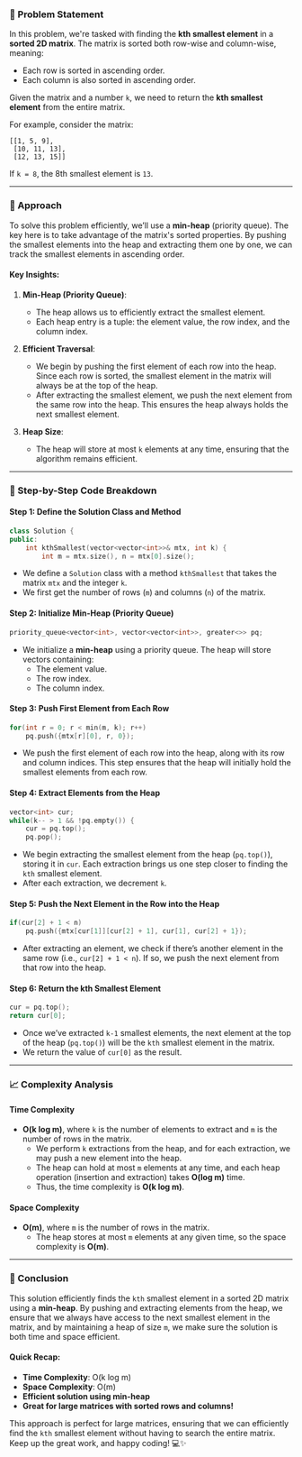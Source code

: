 ### 🚀 Problem Statement

In this problem, we're tasked with finding the **kth smallest element** in a **sorted 2D matrix**. The matrix is sorted both row-wise and column-wise, meaning:
- Each row is sorted in ascending order.
- Each column is also sorted in ascending order.

Given the matrix and a number `k`, we need to return the **kth smallest element** from the entire matrix.

For example, consider the matrix:
```
[[1, 5, 9],
 [10, 11, 13],
 [12, 13, 15]]
```
If `k = 8`, the 8th smallest element is `13`.

---

### 🧠 Approach

To solve this problem efficiently, we’ll use a **min-heap** (priority queue). The key here is to take advantage of the matrix's sorted properties. By pushing the smallest elements into the heap and extracting them one by one, we can track the smallest elements in ascending order.

#### Key Insights:
1. **Min-Heap (Priority Queue)**:
   - The heap allows us to efficiently extract the smallest element.
   - Each heap entry is a tuple: the element value, the row index, and the column index.
   
2. **Efficient Traversal**:
   - We begin by pushing the first element of each row into the heap. Since each row is sorted, the smallest element in the matrix will always be at the top of the heap.
   - After extracting the smallest element, we push the next element from the same row into the heap. This ensures the heap always holds the next smallest element.

3. **Heap Size**:
   - The heap will store at most `k` elements at any time, ensuring that the algorithm remains efficient.

---

### 🔨 Step-by-Step Code Breakdown

#### Step 1: Define the Solution Class and Method
```cpp
class Solution {
public:
    int kthSmallest(vector<vector<int>>& mtx, int k) {
        int m = mtx.size(), n = mtx[0].size();
```
- We define a `Solution` class with a method `kthSmallest` that takes the matrix `mtx` and the integer `k`.
- We first get the number of rows (`m`) and columns (`n`) of the matrix.

#### Step 2: Initialize Min-Heap (Priority Queue)
```cpp
priority_queue<vector<int>, vector<vector<int>>, greater<>> pq;
```
- We initialize a **min-heap** using a priority queue. The heap will store vectors containing:
  - The element value.
  - The row index.
  - The column index.

#### Step 3: Push First Element from Each Row
```cpp
for(int r = 0; r < min(m, k); r++)
    pq.push({mtx[r][0], r, 0});
```
- We push the first element of each row into the heap, along with its row and column indices. This step ensures that the heap will initially hold the smallest elements from each row.

#### Step 4: Extract Elements from the Heap
```cpp
vector<int> cur;
while(k-- > 1 && !pq.empty()) {
    cur = pq.top();
    pq.pop();
```
- We begin extracting the smallest element from the heap (`pq.top()`), storing it in `cur`. Each extraction brings us one step closer to finding the `kth` smallest element.
- After each extraction, we decrement `k`.

#### Step 5: Push the Next Element in the Row into the Heap
```cpp
if(cur[2] + 1 < n)
    pq.push({mtx[cur[1]][cur[2] + 1], cur[1], cur[2] + 1});
```
- After extracting an element, we check if there’s another element in the same row (i.e., `cur[2] + 1 < n`). If so, we push the next element from that row into the heap.

#### Step 6: Return the kth Smallest Element
```cpp
cur = pq.top();
return cur[0];
```
- Once we’ve extracted `k-1` smallest elements, the next element at the top of the heap (`pq.top()`) will be the `kth` smallest element in the matrix.
- We return the value of `cur[0]` as the result.

---

### 📈 Complexity Analysis

#### Time Complexity
- **O(k log m)**, where `k` is the number of elements to extract and `m` is the number of rows in the matrix.
  - We perform `k` extractions from the heap, and for each extraction, we may push a new element into the heap.
  - The heap can hold at most `m` elements at any time, and each heap operation (insertion and extraction) takes **O(log m)** time.
  - Thus, the time complexity is **O(k log m)**.

#### Space Complexity
- **O(m)**, where `m` is the number of rows in the matrix.
  - The heap stores at most `m` elements at any given time, so the space complexity is **O(m)**.

---

### 🏁 Conclusion

This solution efficiently finds the `kth` smallest element in a sorted 2D matrix using a **min-heap**. By pushing and extracting elements from the heap, we ensure that we always have access to the next smallest element in the matrix, and by maintaining a heap of size `m`, we make sure the solution is both time and space efficient.

#### Quick Recap:
- **Time Complexity**: O(k log m)
- **Space Complexity**: O(m)
- **Efficient solution using min-heap**
- **Great for large matrices with sorted rows and columns!**

This approach is perfect for large matrices, ensuring that we can efficiently find the `kth` smallest element without having to search the entire matrix. Keep up the great work, and happy coding! 💻✨
